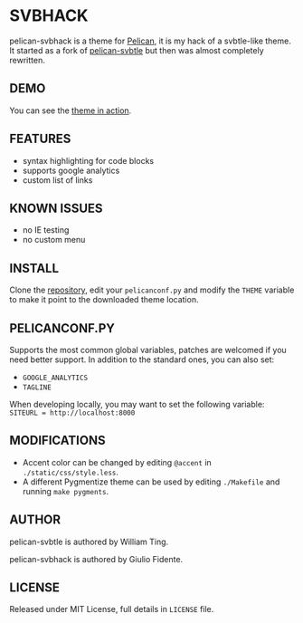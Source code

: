 # SVBHACK

pelican-svbhack is a theme for [Pelican](http://getpelican.com), it is my hack of a svbtle-like theme. It started as a fork of [pelican-svbtle](https://github.com/wting/pelican-svbtle) but then was almost completely rewritten.

## DEMO

You can see the [theme in action](http://www.giuliofidente.im/).

## FEATURES

- syntax highlighting for code blocks
- supports google analytics
- custom list of links

## KNOWN ISSUES

- no IE testing
- no custom menu

## INSTALL

Clone the [repository](https://github.com/giulivo/pelican-svbhack), edit your `pelicanconf.py` and modify the `THEME` variable to make it point to the downloaded theme location.

## PELICANCONF.PY

Supports the most common global variables, patches are welcomed if you need better support. In addition to the standard ones, you can also set:

- `GOOGLE_ANALYTICS`
- `TAGLINE`

When developing locally, you may want to set the following variable: `SITEURL = http://localhost:8000`

## MODIFICATIONS

- Accent color can be changed by editing `@accent` in `./static/css/style.less`.
- A different Pygmentize theme can be used by editing `./Makefile` and running `make pygments`.

## AUTHOR

pelican-svbtle is authored by William Ting.

pelican-svbhack is authored by Giulio Fidente.

## LICENSE

Released under MIT License, full details in `LICENSE` file.